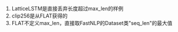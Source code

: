 1. LatticeLSTM是直接丢弃长度超过max_len的样例
2. clip256是从FLAT获得的
3. FLAT不定义max_len，直接取FastNLP的Dataset类"seq_len"的最大值
